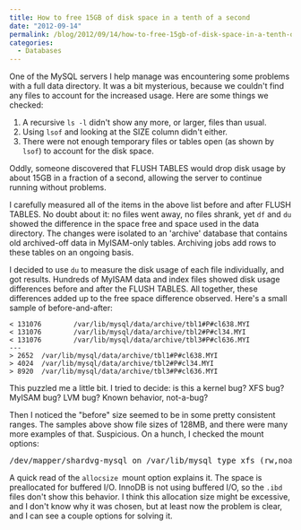 ```yaml
---
title: How to free 15GB of disk space in a tenth of a second
date: "2012-09-14"
permalink: /blog/2012/09/14/how-to-free-15gb-of-disk-space-in-a-tenth-of-a-second/
categories:
  - Databases
---
```

One of the MySQL servers I help manage was encountering some problems with a full data directory. It was a bit mysterious, because we couldn't find any files to account for the increased usage. Here are some things we checked:

1.  A recursive `ls -l` didn't show any more, or larger, files than usual.
2.  Using `lsof` and looking at the SIZE column didn't either.
3.  There were not enough temporary files or tables open (as shown by `lsof`) to account for the disk space.

Oddly, someone discovered that FLUSH TABLES would drop disk usage by about 15GB in a fraction of a second, allowing the server to continue running without problems.

I carefully measured all of the items in the above list before and after FLUSH TABLES. No doubt about it: no files went away, no files shrank, yet `df` and `du` showed the difference in the space free and space used in the data directory. The changes were isolated to an 'archive' database that contains old archived-off data in MyISAM-only tables. Archiving jobs add rows to these tables on an ongoing basis.

I decided to use `du` to measure the disk usage of each file individually, and got results. Hundreds of MyISAM data and index files showed disk usage differences before and after the FLUSH TABLES. All together, these differences added up to the free space difference observed. Here's a small sample of before-and-after:

    < 131076        /var/lib/mysql/data/archive/tbl1#P#cl638.MYI
    < 131076        /var/lib/mysql/data/archive/tbl2#P#cl34.MYI
    < 131076        /var/lib/mysql/data/archive/tbl3#P#cl636.MYI
    ---
    > 2652  /var/lib/mysql/data/archive/tbl1#P#cl638.MYI
    > 4024  /var/lib/mysql/data/archive/tbl2#P#cl34.MYI
    > 8920  /var/lib/mysql/data/archive/tbl3#P#cl636.MYI

This puzzled me a little bit. I tried to decide: is this a kernel bug? XFS bug? MyISAM bug? LVM bug? Known behavior, not-a-bug?

Then I noticed the "before" size seemed to be in some pretty consistent ranges. The samples above show file sizes of 128MB, and there were many more examples of that. Suspicious. On a hunch, I checked the mount options:

<pre>
/dev/mapper/shardvg-mysql on /var/lib/mysql type xfs (rw,noatime,allocsize=128M)
</pre>

A quick read of the `allocsize `mount option explains it. The space is preallocated for buffered I/O. InnoDB is not using buffered I/O, so the `.ibd` files don't show this behavior. I think this allocation size might be excessive, and I don't know why it was chosen, but at least now the problem is clear, and I can see a couple options for solving it.
